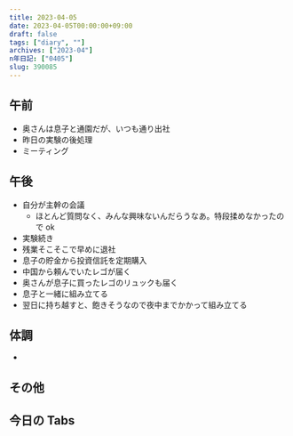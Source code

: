 ```yaml
---
title: 2023-04-05
date: 2023-04-05T00:00:00+09:00
draft: false
tags: ["diary", ""]
archives: ["2023-04"]
n年日記: ["0405"]
slug: 390085
---
```


## 午前

- 奥さんは息子と通園だが、いつも通り出社
- 昨日の実験の後処理
- ミーティング

## 午後

- 自分が主幹の会議
  - ほとんど質問なく、みんな興味ないんだらうなあ。特段揉めなかったので ok
- 実験続き
- 残業そこそこで早めに退社
- 息子の貯金から投資信託を定期購入
- 中国から頼んでいたレゴが届く
- 奥さんが息子に買ったレゴのリュックも届く
- 息子と一緒に組み立てる
- 翌日に持ち越すと、飽きそうなので夜中までかかって組み立てる

## 体調

-

## その他

## 今日の Tabs
